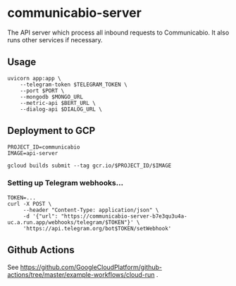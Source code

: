 # communicabio-server

The API server which process all inbound requests to Communicabio. It also runs other services if necessary.

## Usage

```shell
uvicorn app:app \
    --telegram-token $TELEGRAM_TOKEN \
    --port $PORT \
    --mongodb $MONGO_URL
    --metric-api $BERT_URL \
    --dialog-api $DIALOG_URL \
```

## Deployment to GCP

```shell
PROJECT_ID=communicabio
IMAGE=api-server

gcloud builds submit --tag gcr.io/$PROJECT_ID/$IMAGE
```

### Setting up Telegram webhooks...

```shell
TOKEN=...
curl -X POST \
     --header "Content-Type: application/json" \
     -d '{"url": "https://communicabio-server-b7e3qu3u4a-uc.a.run.app/webhooks/telegram/$TOKEN"}' \
     'https://api.telegram.org/bot$TOKEN/setWebhook'
```

## Github Actions

See https://github.com/GoogleCloudPlatform/github-actions/tree/master/example-workflows/cloud-run .
